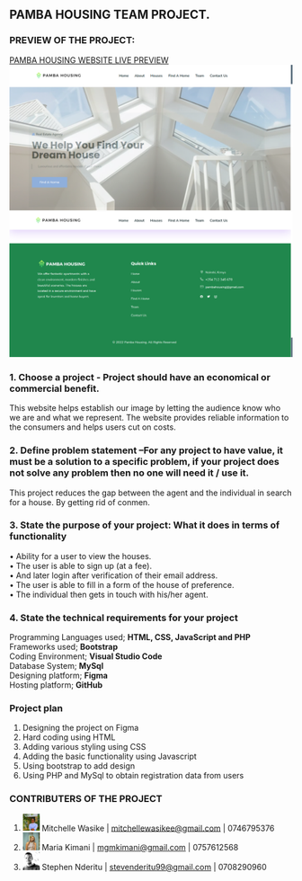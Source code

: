 ## PAMBA HOUSING TEAM PROJECT.

### PREVIEW OF THE PROJECT: 
[PAMBA HOUSING WEBSITE LIVE PREVIEW](https://waasike.github.io/hackathon_portfolio/)
![LANDING PAGE](website_preview/landing_page.png)
![FOOTER PAGE](website_preview/footer.png)

### 1. Choose a project - Project should have an economical or commercial benefit.
This website helps establish our image by letting the audience know who we are and what we represent. The website provides reliable information to the consumers and helps users cut on costs.  


### 2. Define problem statement –For any project to have value, it must be a solution to a specific problem, if your project does not solve any problem then no one will need it / use it. 
This project reduces the gap between the agent and the individual in search for a house. By getting rid of conmen.


### 3. State the purpose of your project: What it does in terms of functionality
• Ability for a user to view the houses.<br>
• The user is able to sign up (at a fee).<br>
• And later login after verification of their email address.<br>
• The user is able to fill in a form of the house of preference.<br> 
• The individual then gets in touch with his/her agent.<br>


### 4. State the technical requirements for your project
Programming Languages used; <b> HTML, CSS, JavaScript and PHP </b> <br>
Frameworks used; <b> Bootstrap </b> <br>
Coding Environment; <b> Visual Studio Code </b> <br>
Database System; <b> MySql </b> <br>
Designing platform; <b> Figma </b> <br>
Hosting platform; <b> GitHub </b> <br>

### Project plan
1. Designing the project on Figma
2. Hard coding using HTML
3. Adding various styling using CSS
4. Adding the basic functionality using Javascript
5. Using bootstrap to add design
6. Using PHP and MySql to obtain registration data from users

### CONTRIBUTERS OF THE PROJECT
1. <img src="team/mitchelle.jpg" width="30px"> Mitchelle Wasike | mitchellewasikee@gmail.com | 0746795376
2. <img src="team/maria.jpeg" width="30px"> Maria Kimani | mgmkimani@gmail.com | 0757612568
3. <img src="team/steve1.jpeg" width="30px"> Stephen Nderitu | stevenderitu99@gmail.com | 0708290960